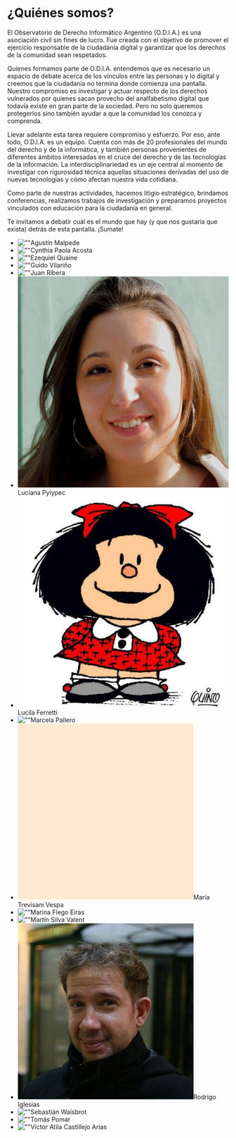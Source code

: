 # ¿Quiénes somos?

El Observatorio de Derecho Informático Argentino (O.D.I.A.) es una asociación civil sin fines de lucro. Fue creada con el objetivo de promover el ejercicio responsable de la ciudadanía digital y garantizar que los derechos de la comunidad sean respetados.

Quienes formamos parte de O.D.I.A. entendemos que es necesario un espacio de debate acerca de los vínculos entre las personas y lo digital y creemos que la ciudadanía no termina donde comienza una pantalla. Nuestro compromiso es investigar y actuar respecto de los derechos vulnerados por quienes sacan provecho del analfabetismo digital que todavía existe en gran parte de la sociedad. Pero no solo queremos protegerlos sino también ayudar a que la comunidad los conozca y comprenda.

Llevar adelante esta tarea requiere compromiso y esfuerzo. Por eso, ante todo, O.D.I.A. es un equipo. Cuenta con más de 20 profesionales del mundo del derecho y de la informática, y también personas provenientes de diferentes ámbitos interesadas en el cruce del derecho y de las tecnologías de la información. La interdisciplinariedad es un eje central al momento de investigar con rigurosidad técnica aquellas situaciones derivadas del uso de nuevas tecnologías y cómo afectan nuestra vida cotidiana.

Como parte de nuestras actividades, hacemos litigio estratégico, brindamos conferencias, realizamos trabajos de investigación y preparamos proyectos vinculados con educación para la ciudadanía en general.

Te invitamos a debatir cuál es el mundo que hay (y que nos gustaría que exista) detrás de esta pantalla. ¡Sumate!

* ![""](/static/images/agustin-malpede.jpg)Agustín Malpede
* ![""](/static/images/cynthia-paola-acosta.jpg)Cynthia Paola Acosta
* ![""](/static/images/ezequiel-quaine.jpg)Ezequiel Quaine
* ![""](/static/images/guido-vilariño.jpg)Guido Vilariño
* ![""](/static/images/juan-ribera.jpg)Juan Ribera
* ![""](/static/images/luciana-pylypec.jpg)Luciana Pylypec
* ![""](/static/images/lucila-ferretti.jpg)Lucila Ferretti
* ![""](/static/images/marcela-pallero.jpg)Marcela Pallero
* ![""](/static/images/maria-trevisani-vespa.png)María Trevisani Vespa
* ![""](/static/images/marina-flego-eiras.jpg)Marina Flego Eiras
* ![""](/static/images/martin-silva-valent.jpg)Martín Silva Valent
* ![""](/static/images/rodrigo-iglesias.jpg)Rodrigo Iglesias
* ![""](/static/images/sebastian-waisbrot.jpg)Sebastián Waisbrot
* ![""](/static/images/tomas-pomar.jpg)Tomás Pomar
* ![""](/static/images/victor-atila-castillejo-arias.png)Victor Atila Castillejo Arias
